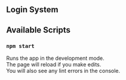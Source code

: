 ## Login System
## Available Scripts
### `npm start`

Runs the app in the development mode.<br />
The page will reload if you make edits.<br />
You will also see any lint errors in the console.